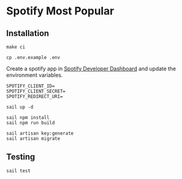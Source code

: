 # Spotify Most Popular

## Installation

`make ci`

`cp .env.example .env`

Create a spotify app in [Spotify Developer Dashboard](https://developer.spotify.com/dashboard/applications) and update the environment variables. <br > 
```dotenv
SPOTIFY_CLIENT_ID=
SPOTIFY_CLIENT_SECRET=
SPOTIFY_REDIRECT_URI=
```

`sail up -d`

`sail npm install` <br />
`sail npm run build`

`sail artisan key:generate` <br />
`sail artisan migrate`

## Testing

`sail test`
